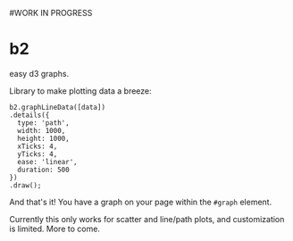 #WORK IN PROGRESS

# b2
easy d3 graphs.

Library to make plotting data a breeze:

    b2.graphLineData([data])
    .details({
      type: 'path',
      width: 1000,
      height: 1000,
      xTicks: 4,
      yTicks: 4,
      ease: 'linear',
      duration: 500
    })
    .draw();

And that's it! You have a graph on your page within the `#graph` element. 

Currently this only works for scatter and line/path plots, and customization is limited. 
More to come.


